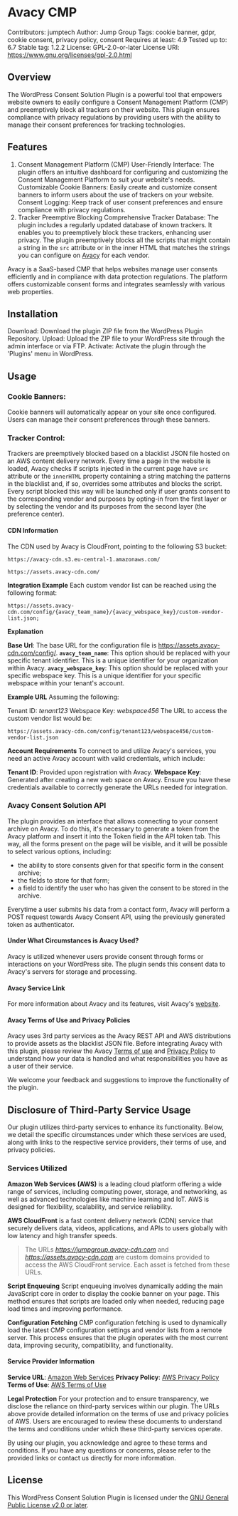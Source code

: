 # Avacy CMP

Contributors: jumptech
Author: Jump Group
Tags: cookie banner, gdpr, cookie consent, privacy policy, consent
Requires at least: 4.9
Tested up to: 6.7
Stable tag: 1.2.2
License: GPL-2.0-or-later
License URI: https://www.gnu.org/licenses/gpl-2.0.html

## Overview

The WordPress Consent Solution Plugin is a powerful tool that empowers website owners to easily configure a Consent Management Platform (CMP) and preemptively block all trackers on their website. This plugin ensures compliance with privacy regulations by providing users with the ability to manage their consent preferences for tracking technologies.

## Features

1. Consent Management Platform (CMP)
   User-Friendly Interface: The plugin offers an intuitive dashboard for configuring and customizing the Consent Management Platform to suit your website's needs.
   Customizable Cookie Banners: Easily create and customize consent banners to inform users about the use of trackers on your website.
   Consent Logging: Keep track of user consent preferences and ensure compliance with privacy regulations.
2. Tracker Preemptive Blocking
   Comprehensive Tracker Database: The plugin includes a regularly updated database of known trackers. It enables you to preemptively block these trackers, enhancing user privacy.
   The plugin preemptively blocks all the scripts that might contain a string in the `src` attribute or in the inner HTML that matches the strings you can configure on [Avacy](https://avacy.eu) for each vendor.

Avacy is a SaaS-based CMP that helps websites manage user consents efficiently and in compliance with data protection regulations. The platform offers customizable consent forms and integrates seamlessly with various web properties.

## Installation

Download: Download the plugin ZIP file from the WordPress Plugin Repository.
Upload: Upload the ZIP file to your WordPress site through the admin interface or via FTP.
Activate: Activate the plugin through the 'Plugins' menu in WordPress.

## Usage

### Cookie Banners:

Cookie banners will automatically appear on your site once configured.
Users can manage their consent preferences through these banners.

### Tracker Control:

Trackers are preemptively blocked based on a blacklist JSON file hosted on an AWS content delivery network.
Every time a page in the website is loaded, Avacy checks if scripts injected in the current page have `src` attribute or the `innerHTML` property containing a string matching the patterns in the blacklist and, if so, overrides some attributes and blocks the script.
Every script blocked this way will be launched only if user grants consent to the corresponding vendor and purposes by opting-in from the first layer or by selecting the vendor and its purposes from the second layer (the preference center).

#### CDN Information

The CDN used by Avacy is CloudFront, pointing to the following S3 bucket:

`https://avacy-cdn.s3.eu-central-1.amazonaws.com/`

`https://assets.avacy-cdn.com/`

**Integration Example**
Each custom vendor list can be reached using the following format:

`https://assets.avacy-cdn.com/config/{avacy_team_name}/{avacy_webspace_key}/custom-vendor-list.json;`

**Explanation**

**Base Url**: The base URL for the configuration file is https://assets.avacy-cdn.com/config/.
**`avacy_team_name`**: This option should be replaced with your specific tenant identifier. This is a unique identifier for your organization within Avacy.
**`avacy_webspace_key`**: This option should be replaced with your specific webspace key. This is a unique identifier for your specific webspace within your tenant's account.

**Example URL**
Assuming the following:

Tenant ID: _tenant123_
Webspace Key: _webspace456_
The URL to access the custom vendor list would be:

`https://assets.avacy-cdn.com/config/tenant123/webspace456/custom-vendor-list.json`

**Account Requirements**
To connect to and utilize Avacy's services, you need an active Avacy account with valid credentials, which include:

**Tenant ID**: Provided upon registration with Avacy.
**Webspace Key**: Generated after creating a new web space on Avacy.
Ensure you have these credentials available to correctly generate the URLs needed for integration.

### Avacy Consent Solution API

The plugin provides an interface that allows connecting to your consent archive on Avacy. To do this, it's necessary to generate a token from the Avacy platform and insert it into the Token field in the API token tab. This way, all the forms present on the page will be visible, and it will be possible to select various options, including:

- the ability to store consents given for that specific form in the consent archive;
- the fields to store for that form;
- a field to identify the user who has given the consent to be stored in the archive.

Everytime a user submits his data from a contact form, Avacy will perform a POST request towards Avacy Consent API, using the previously generated token as authenticator.

#### Under What Circumstances is Avacy Used?

Avacy is utilized whenever users provide consent through forms or interactions on your WordPress site. The plugin sends this consent data to Avacy's servers for storage and processing.

#### Avacy Service Link

For more information about Avacy and its features, visit Avacy's [website](https://avacysolution.com/).

#### Avacy Terms of Use and Privacy Policies

Avacy uses 3rd party services as the Avacy REST API and AWS distributions to provide assets as the blacklist JSON file.
Before integrating Avacy with this plugin, please review the Avacy [Terms of use](https://avacy.eu/terms-and-conditions) and [Privacy Policy](https://api.avacy.eu/jumpgroup/privacypolicy/14/it) to understand how your data is handled and what responsibilities you have as a user of their service.

We welcome your feedback and suggestions to improve the functionality of the plugin.

## Disclosure of Third-Party Service Usage

Our plugin utilizes third-party services to enhance its functionality. Below, we detail the specific circumstances under which these services are used, along with links to the respective service providers, their terms of use, and privacy policies.

### Services Utilized

**Amazon Web Services (AWS)** is a leading cloud platform offering a wide range of services, including computing power, storage, and networking, as well as advanced technologies like machine learning and IoT. AWS is designed for flexibility, scalability, and service reliability.

**AWS CloudFront** is a fast content delivery network (CDN) service that securely delivers data, videos, applications, and APIs to users globally with low latency and high transfer speeds.

> The URLs *https://jumpgroup.avacy-cdn.com* and *https://assets.avacy-cdn.com* are custom domains provided to access the AWS CloudFront service. Each asset is fetched from these URLs.

**Script Enqueuing**
Script enqueuing involves dynamically adding the main JavaScript core in order to display the cookie banner on your page. This method ensures that scripts are loaded only when needed, reducing page load times and improving performance.

**Configuration Fetching**
CMP configuration fetching is used to dynamically load the latest CMP configuration settings and vendor lists from a remote server. This process ensures that the plugin operates with the most current data, improving security, compatibility, and functionality.

#### Service Provider Information

**Service URL**: [Amazon Web Services](https://aws.amazon.com/)
**Privacy Policy**: [AWS Privacy Policy](https://d1.awsstatic.com/legal/privacypolicy/AWS%20Privacy%20Notice%20-%202024-01-01_IT.pdf)
**Terms of Use**: [AWS Terms of Use](https://aws.amazon.com/it/service-terms/)

**Legal Protection**
For your protection and to ensure transparency, we disclose the reliance on third-party services within our plugin. The URLs above provide detailed information on the terms of use and privacy policies of AWS. Users are encouraged to review these documents to understand the terms and conditions under which these third-party services operate.

By using our plugin, you acknowledge and agree to these terms and conditions. If you have any questions or concerns, please refer to the provided links or contact us directly for more information.

## License

This WordPress Consent Solution Plugin is licensed under the [GNU General Public License v2.0 or later](https://www.gnu.org/licenses/gpl-2.0.html).
